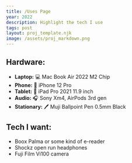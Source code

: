 ```yaml
---
title: /Uses Page
year: 2022
description: Highlight the tech I use
tags: post
layout: proj_template.njk
image: /assets/proj_markdown.png
---
```


## Hardware:
- **Laptop:** 💻 Mac Book Air 2022 M2 Chip
- **Phone:** 📱 iPhone 12 Pro 
- **Tablet:** 📝 iPad Pro 2021 11.9 inch
- **Audio:** 🎧 Sony Xm4, AirPods 3rd gen
- **Stationary:** 🖊️ Muji Ballpoint Pen 0.5mm Black


## Tech I want:
- Boox Palma or some kind of e-reader
- Shockz open run headphones
- Fuji Film Vi100 camera
